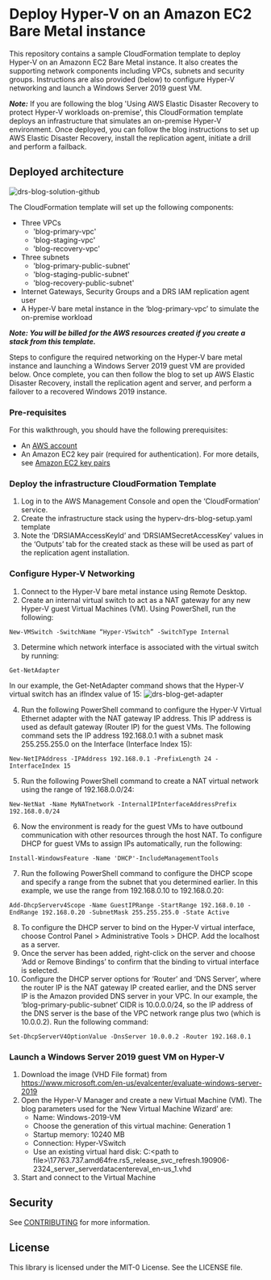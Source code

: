 # Deploy Hyper-V on an Amazon EC2 Bare Metal instance

This repository contains a sample CloudFormation template to deploy Hyper-V on an Amazonn EC2 Bare Metal instance. It also creates the supporting network components including VPCs, subnets and security groups. Instructions are also provided (below) to configure Hyper-V networking and launch a Windows Server 2019 guest VM. 

***Note:*** If you are following the blog 'Using AWS Elastic Disaster Recovery to protect Hyper-V workloads on-premise', this CloudFormation template deploys an infrastructure that simulates an on-premise Hyper-V environment. Once deployed, you can follow the blog instructions to set up AWS Elastic Disaster Recovery, install the replication agent, initiate a drill and perform a failback.

## Deployed architecture
![drs-blog-solution-github](https://github.com/aws-samples/disaster-recovery-for-on-premise-hyperv-using-drs/assets/91114681/715615de-273b-4c53-8d75-3ca9aac6c7ec)

The CloudFormation template will set up the following components:
- Three VPCs
  - 'blog-primary-vpc'
  - 'blog-staging-vpc'
  - 'blog-recovery-vpc'
- Three subnets
  - 'blog-primary-public-subnet'
  - 'blog-staging-public-subnet'
  - 'blog-recovery-public-subnet'
- Internet Gateways, Security Groups and a DRS IAM replication agent user
- A Hyper-V bare metal instance in the ‘blog-primary-vpc’ to simulate the on-premise workload

***Note: You will be billed for the AWS resources created if you create a stack from this template.***

Steps to configure the required networking on the Hyper-V bare metal instance and launching a Windows Server 2019 guest VM are provided below. Once complete, you can then follow the blog to set up AWS Elastic Disaster Recovery, install the replication agent and server, and perform a failover to a recovered Windows 2019 instance.

### Pre-requisites
For this walkthrough, you should have the following prerequisites: 
- An [AWS account](https://aws.amazon.com/resources/create-account/ "Create account")
- An Amazon EC2 key pair (required for authentication). For more details, see [Amazon EC2 key pairs](https://docs.aws.amazon.com/AWSEC2/latest/UserGuide/ec2-key-pairs.html "EC2 key pairs")

### Deploy the infrastructure CloudFormation Template
1.	Log in to the AWS Management Console and open the ‘CloudFormation’ service.
2.	Create the infrastructure stack using the hyperv-drs-blog-setup.yaml template
3.	Note the ‘DRSIAMAccessKeyId’ and ‘DRSIAMSecretAccessKey’ values in the ‘Outputs’ tab for the created stack as these will be used as part of the replication agent installation.

### Configure Hyper-V Networking
1. Connect to the Hyper-V bare metal instance using Remote Desktop.
2. Create an internal virtual switch to act as a NAT gateway for any new Hyper-V guest Virtual Machines (VM). Using PowerShell, run the following:

`New-VMSwitch -SwitchName “Hyper-VSwitch” -SwitchType Internal`

3. Determine which network interface is associated with the virtual switch by running:

`Get-NetAdapter`  

In our example, the Get-NetAdapter command shows that the Hyper-V virtual switch has an ifIndex value of 15:
![drs-blog-get-adapter](https://github.com/aws-samples/disaster-recovery-for-on-premise-hyperv-using-drs/assets/91114681/8eec3857-c659-4c98-9b89-0a25feaf4c23)

4. Run the following PowerShell command to configure the Hyper-V Virtual Ethernet adapter with the NAT gateway IP address. This IP address is used as default gateway (Router IP) for the guest VMs. The following command sets the IP address 192.168.0.1 with a subnet mask 255.255.255.0 on the Interface (Interface Index 15):

`New-NetIPAddress -IPAddress 192.168.0.1 -PrefixLength 24 -InterfaceIndex 15`

5. Run the following PowerShell command to create a NAT virtual network using the range of 192.168.0.0/24:

`New-NetNat -Name MyNATnetwork -InternalIPInterfaceAddressPrefix 192.168.0.0/24`

6. Now the environment is ready for the guest VMs to have outbound communication with other resources through the host NAT. To configure DHCP for guest VMs to assign IPs automatically, run the following:

`Install-WindowsFeature -Name 'DHCP'-IncludeManagementTools`

7. Run the following PowerShell command to configure the DHCP scope and specify a range from the subnet that you determined earlier. In this example, we use the range from 192.168.0.10 to 192.168.0.20:

`Add-DhcpServerv4Scope -Name GuestIPRange -StartRange 192.168.0.10 -EndRange 192.168.0.20 -SubnetMask 255.255.255.0 -State Active`

8. To configure the DHCP server to bind on the Hyper-V virtual interface, choose Control Panel > Administrative Tools > DHCP. Add the localhost as a server.
9. Once the server has been added, right-click on the server and choose ‘Add or Remove Bindings’ to confirm that the binding to virtual interface is selected.
10. Configure the DHCP server options for ‘Router’ and ‘DNS Server’, where the router IP is the NAT gateway IP created earlier, and the DNS server IP is the Amazon provided DNS server in your VPC. In our example, the ‘blog-primary-public-subnet’ CIDR is 10.0.0.0/24, so the IP address of the DNS server is the base of the VPC network range plus two (which is 10.0.0.2). Run the following command:

`Set-DhcpServerV4OptionValue -DnsServer 10.0.0.2 -Router 192.168.0.1`

### Launch a Windows Server 2019 guest VM on Hyper-V
1.	Download the image (VHD File format) from https://www.microsoft.com/en-us/evalcenter/evaluate-windows-server-2019
2.	Open the Hyper-V Manager and create a new Virtual Machine (VM). The blog parameters used for the ‘New Virtual Machine Wizard’ are:
    - Name: Windows-2019-VM
    - Choose the generation of this virtual machine: Generation 1
    - Startup memory: 10240 MB
    - Connection: Hyper-VSwitch
    - Use an existing virtual hard disk: C:\<path to file>\17763.737.amd64fre.rs5_release_svc_refresh.190906-2324_server_serverdatacentereval_en-us_1.vhd
3.	Start and connect to the Virtual Machine

## Security

See [CONTRIBUTING](CONTRIBUTING.md#security-issue-notifications) for more information.

## License

This library is licensed under the MIT-0 License. See the LICENSE file.

